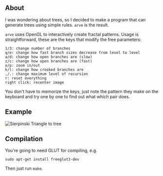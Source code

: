 ## About

I was wondering about trees, so I decided to make a program that
can generate trees using simple rules. `arve` is the result.

`arve` uses OpenGL to interactively create fractal patterns.
Usage is straightforward, these are the keys that modify the
free parameters:

    1/3: change number of branches
    q/e: change how fast branch sizes decrease from level to level
    a/d: change how open branches are (slow)
    z/c: change how open branches are (fast)
    o/p: zoom in/out
    k/l: change how crooked branches are
    ,/.: change maximum level of recursion
    r: reset everything
    right click: recenter image

You don't have to memorize the keys, just note the pattern they make
on the keyboard and try one by one to find out what which pair does.

## Example

![Sierpinski Triangle to tree](https://ruggiero.github.io/images/arve_example.gif?)

## Compilation

You're going to need GLUT for compiling, e.g. 

    sudo apt-get install freeglut3-dev

Then just run `make`.
